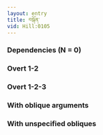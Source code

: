 ```yaml
---
layout: entry
title: བསྐོན་
vid: Hill:0105
---
```

### Dependencies (N = 0)


### Overt 1-2


### Overt 1-2-3


### With oblique arguments


### With unspecified obliques
